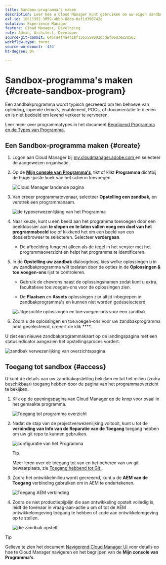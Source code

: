 ```yaml
---
title: Sandbox-programma's maken
description: Leer hoe u Cloud Manager kunt gebruiken om uw eigen sandboxprogramma te maken voor training, demo, POC of andere niet-productiedoeleinden.
exl-id: 10011392-3059-4bb0-88db-0af1d390742e
solution: Experience Manager
feature: Cloud Manager, Developing
role: Admin, Architect, Developer
source-git-commit: 646ca4f4a441bf1565558002dcd6f96d3e228563
workflow-type: tm+mt
source-wordcount: '434'
ht-degree: 0%

---
```


# Sandbox-programma&#39;s maken {#create-sandbox-program}

Een zandbakprogramma wordt typisch gecreeerd om ten behoeve van opleiding, lopende demo&#39;s, enablement, POCs, of documentatie te dienen en is niet bedoeld om levend verkeer te vervoeren.

Leer meer over programmatypes in het document [ Begrijpend Programma en de Types van Programma.](program-types.md)

## Een Sandbox-programma maken {#create}

1. Logon aan Cloud Manager bij [ my.cloudmanager.adobe.com ](https://my.cloudmanager.adobe.com/) en selecteer de aangewezen organisatie.

1. Op de **[Mijn console van Programma&#39;s](/help/implementing/cloud-manager/navigation.md#my-programs)**, tikt of klikt **Programma** dichtbij de hoger-juiste hoek van het scherm toevoegen.

   ![ Cloud Manager landende pagina ](assets/log-in.png)

1. Van creeer programmatovenaar, selecteer **Opstelling een zandbak**, en verstrek een programmanaam.

   ![ de typeverwezenlijking van het Programma ](assets/create-sandbox.png)

1. Naar keuze, kunt u een beeld aan het programma toevoegen door een beelddossier aan **te slepen en te laten vallen voeg een doel van het programmabeeld** toe of klikkend het om een beeld van een dossierbrowser te selecteren. Selecteer **verdergaan**.

   * De afbeelding fungeert alleen als de tegel in het venster met het programmaoverzicht en helpt het programma te identificeren.

1. In de **Opstelling uw zandbak** dialoogdoos, kies welke oplossingen u in uw zandbakprogramma wilt toelaten door de opties in de **Oplossingen &amp; toe:voegen-ons** lijst te controleren.

   * Gebruik de chevrons naast de oplossingsnamen zodat kunt u extra, facultatieve toe:voegen-ons voor de oplossingen zien.

   * De **Plaatsen** en **Assets** oplossingen zijn altijd inbegrepen in zandbakprogramma&#39;s en kunnen niet worden gedeselecteerd.

   ![ Uitgezochte oplossingen en toe:voegen-ons voor een zandbak ](assets/sandbox-solutions-add-ons.png)

1. Zodra u de oplossingen en toe:voegen-ons voor uw zandbakprogramma hebt geselecteerd, creeert de klik ****.

U ziet een nieuwe zandbakprogrammakaart op de landingspagina met een statusindicator aangezien het opstellingsproces vordert.

![ zandbak verwezenlijking van overzichtspagina ](assets/sandbox-setup.png)

## Toegang tot sandbox {#access}

U kunt de details van uw zandbakopstelling bekijken en tot het milieu (zodra beschikbaar) toegang hebben door de pagina van het programmaoverzicht te bekijken.

1. Klik op de openingspagina van Cloud Manager op de knop voor ovaal in het gemaakte programma.

   ![ Toegang tot programma overzicht ](assets/program-overview-sandbox.png)

1. Nadat de stap van de projectverwezenlijking voltooit, kunt u tot de **verbinding van Info van de Reparatie van de Toegang** toegang hebben om uw git repo te kunnen gebruiken.

   ![ configuratie van het Programma ](assets/create-program4.png)

   >[!TIP]
   >
   >Meer leren over de toegang tot van en het beheren van uw git bewaarplaats, zie [ Toegang hebbend tot Git ](/help/implementing/cloud-manager/managing-code/accessing-repos.md).

1. Zodra het ontwikkelmilieu wordt gecreeerd, kunt u de **AEM van de Toegang** verbinding gebruiken om in AEM te ondertekenen.

   ![ Toegang AEM verbinding ](assets/create-program5.png)

1. Zodra de niet productiepijplijn die aan ontwikkeling opstelt volledig is, leidt de tovenaar in vraag-aan-actie u om of tot de AEM ontwikkelomgeving toegang te hebben of code aan ontwikkelomgeving op te stellen.

   ![ die zandbak ](assets/create-program-setup-deploy.png) opstelt

>[!TIP]
>
>Gelieve te zien het document [ Navigerend Cloud Manager UI ](/help/implementing/cloud-manager/navigation.md) voor details op hoe te Cloud Manager navigeren en het begrijpen van de **Mijn console van Programma&#39;s**.
